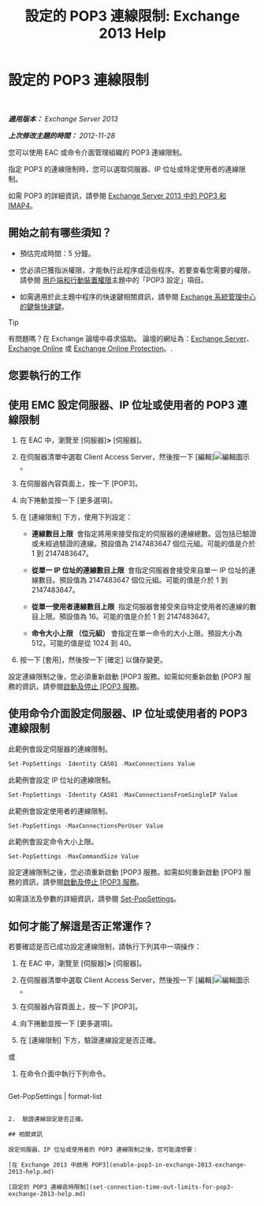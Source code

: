 ﻿---
title: '設定的 POP3 連線限制: Exchange 2013 Help'
TOCTitle: 設定的 POP3 連線限制
ms:assetid: 512d61c2-2a34-4813-92a9-875339d3388b
ms:mtpsurl: https://technet.microsoft.com/zh-tw/library/Aa997988(v=EXCHG.150)
ms:contentKeyID: 50553982
ms.date: 05/21/2018
mtps_version: v=EXCHG.150
ms.translationtype: MT
---

# 設定的 POP3 連線限制

 

_<strong>適用版本：</strong> Exchange Server 2013_

_<strong>上次修改主題的時間：</strong> 2012-11-28_

您可以使用 EAC 或命令介面管理組織的 POP3 連線限制。

指定 POP3 的連線限制時，您可以選取伺服器、IP 位址或特定使用者的連線限制。

如需 POP3 的詳細資訊，請參閱 [Exchange Server 2013 中的 POP3 和 IMAP4](pop3-and-imap4-in-exchange-server-2013-exchange-2013-help.md)。

## 開始之前有哪些須知？

  - 預估完成時間：5 分鐘。

  - 您必須已獲指派權限，才能執行此程序或這些程序。若要查看您需要的權限，請參閱 [用戶端和行動裝置權限](clients-and-mobile-devices-permissions-exchange-2013-help.md)主題中的「POP3 設定」項目。

  - 如需適用於此主題中程序的快速鍵相關資訊，請參閱 [Exchange 系統管理中心的鍵盤快速鍵](keyboard-shortcuts-in-the-exchange-admin-center-exchange-online-protection-help.md)。


> [!TIP]  
> 有問題嗎？在 Exchange 論壇中尋求協助。 論壇的網址為：<a href="https://go.microsoft.com/fwlink/p/?linkid=60612">Exchange Server</a>、 <a href="https://go.microsoft.com/fwlink/p/?linkid=267542">Exchange Online</a> 或 <a href="https://go.microsoft.com/fwlink/p/?linkid=285351">Exchange Online Protection</a>。.




## 您要執行的工作

## 使用 EMC 設定伺服器、IP 位址或使用者的 POP3 連線限制

1.  在 EAC 中，瀏覽至 \[伺服器\]<strong>\></strong> \[伺服器\]。

2.  在伺服器清單中選取 Client Access Server，然後按一下 \[編輯\]![編輯圖示](images/JJ218640.6f53ccb2-1f13-4c02-bea0-30690e6ea71d(EXCHG.150).gif "編輯圖示")。

3.  在伺服器內容頁面上，按一下 \[POP3\]。

4.  向下捲動並按一下 \[更多選項\]。

5.  在 \[連線限制\] 下方，使用下列設定：
    
      - <strong>連線數目上限</strong>  會指定將用來接受指定的伺服器的連線總數。這包括已驗證或未經過驗證的連線。預設值為 2147483647 個位元組。可能的值是介於 1 到 2147483647。
    
      - <strong>從單一 IP 位址的連線數目上限</strong>  會指定伺服器會接受來自單一 IP 位址的連線數目。預設值為 2147483647 個位元組。可能的值是介於 1 到 2147483647。
    
      - <strong>從單一使用者連線數目上限</strong>  指定伺服器會接受來自特定使用者的連線的數目上限。預設值為 16。可能的值是介於 1 到 2147483647。
    
      - <strong>命令大小上限 （位元組）</strong> 會指定在單一命令的大小上限。預設大小為 512。可能的值是從 1024 到 40。

6.  按一下 \[套用\]，然後按一下 \[確定\] 以儲存變更。

設定連線限制之後，您必須重新啟動 \[POP3 服務。如需如何重新啟動 \[POP3 服務的資訊，請參閱[啟動及停止 \[POP3 服務](start-and-stop-the-pop3-services-exchange-2013-help.md)。

## 使用命令介面設定伺服器、IP 位址或使用者的 POP3 連線限制

此範例會設定伺服器的連線限制。

```powershell
Set-PopSettings -Identity CAS01 -MaxConnections Value
```

此範例會設定 IP 位址的連線限制。

```powershell
Set-PopSettings -Identity CAS01 -MaxConnectionsFromSingleIP Value
```

此範例會設定使用者的連線限制。

    Set-PopSettings -MaxConnectionsPerUser Value 

此範例會設定命令大小上限。

```powershell
Set-PopSettings -MaxCommandSize Value
```

設定連線限制之後，您必須重新啟動 \[POP3 服務。如需如何重新啟動 \[POP3 服務的資訊，請參閱[啟動及停止 \[POP3 服務](start-and-stop-the-pop3-services-exchange-2013-help.md)。

如需語法及參數的詳細資訊，請參閱 [Set-PopSettings](https://technet.microsoft.com/zh-tw/library/aa997154\(v=exchg.150\))。

## 如何才能了解這是否正常運作？

若要確認是否已成功設定連線限制，請執行下列其中一項操作：

1.  在 EAC 中，瀏覽至 \[伺服器\]<strong>\></strong> \[伺服器\]。

2.  在伺服器清單中選取 Client Access Server，然後按一下 \[編輯\]![編輯圖示](images/JJ218640.6f53ccb2-1f13-4c02-bea0-30690e6ea71d(EXCHG.150).gif "編輯圖示")。

3.  在伺服器內容頁面上，按一下 \[POP3\]。

4.  向下捲動並按一下 \[更多選項\]。

5.  在 \[連線限制\] 下方，驗證連線設定是否正確。

或

1.  在命令介面中執行下列命令。
    
    ```powershell
Get-PopSettings | format-list
```

2.  驗證連線設定是否正確。

## 相關資訊

設定伺服器、IP 位址或使用者的 POP3 連線限制之後，您可能還想要：

[在 Exchange 2013 中啟用 POP3](enable-pop3-in-exchange-2013-exchange-2013-help.md)

[設定的 POP3 連線逾時限制](set-connection-time-out-limits-for-pop3-exchange-2013-help.md)

